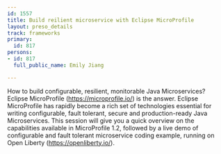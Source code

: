 ```yaml
---
id: 1557
title: Build reilient microservice with Eclipse MicroProfile
layout: preso_details
track: frameworks
primary:
  id: 817
persons:
- id: 817
  full_public_name: Emily Jiang

---
```

How to build configurable, resilient, monitorable Java Microservices? Eclipse MicroProfile (https://microprofile.io/) is the answer. Eclipse MicroProfile has rapidly become a rich set of technologies essential for writing configurable, fault tolerant, secure and production-ready Java Microservices. This session will give you a quick overview on the capabilities available in MicroProfile 1.2, followed by a live demo of configurable and fault tolerant microservice coding example, running on Open Liberty (https://openliberty.io/).